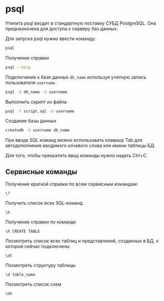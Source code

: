 # psql

Утилита psql входит в стандартную поставку СУБД PostgreSQL. Она предназначена для доступа к серверу баз данных.

Для запуска psql нужно ввести команду:

```bash
psql
```

Получение справки
```bash
psql --help
```

Подключение к базе данных `db_name` используя учетную запись пользователя `username`.
```bash
psql -d db_name -U username
```

Выполнить скрипт из файла
```bash
psql -f script.sql -U username
```

Создание базы данных
```bash
createdb -U username db_name
```

При вводе SQL команд можно использовать клавишу Tab для автодополнения вводимого клчевого слова или имени таблицы БД.

Для того, чтобы прекратить ввод команды нужно надать Ctrl+C.

## Сервисные команды

Получение краткой справки по всем сервисным командам:
```
\?
```

Получить список всех SQL-команд

```
\h
```

Получение справки по команде
```
\h CREATE TABLE
```

Посмотреть список всех таблиц и представлений, созданных в БД, к которой сейчас подключены:

```
\dt
```

Посмотреть структуру таблицы

```
\d table_name
```

Посмотреть список схем

```
\dn
```
